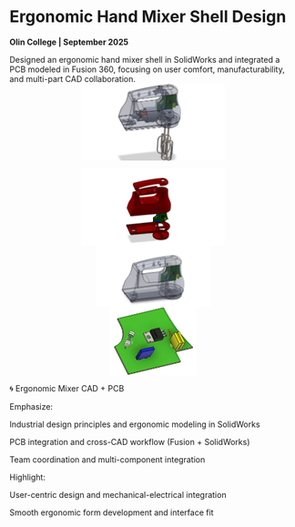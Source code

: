 # Ergonomic Hand Mixer Shell Design

**Olin College | September 2025**

Designed an ergonomic hand mixer shell in SolidWorks and integrated a PCB modeled in Fusion 360, focusing on user comfort, manufacturability, and multi-part CAD collaboration.
<img src="../images/mixer_front_pic.PNG" alt="Mixer Full CAD Assembly" width="50%" style="display:block; margin:auto;">


<img src="../images/mixer/exploded-view.PNG" alt="Mixer Exploded View" width="50%" style="display:block; margin:auto;">


<img src="../images/mixer/housing-assembly.PNG" alt="Mixer Housing Assembly" width="40%" style="display:block; margin:auto;">

<img src="../images/mixer/mixer-pcb-cad.PNG" alt="Mixer PCB CAD" width="30%" style="display:block; margin:auto;">


🌀 Ergonomic Mixer CAD + PCB

Emphasize:

Industrial design principles and ergonomic modeling in SolidWorks

PCB integration and cross-CAD workflow (Fusion + SolidWorks)

Team coordination and multi-component integration

Highlight:

User-centric design and mechanical-electrical integration

Smooth ergonomic form development and interface fit